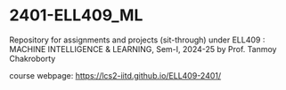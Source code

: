 # 2401-ELL409_ML
Repository for assignments and projects (sit-through) under ELL409 : MACHINE INTELLIGENCE &amp; LEARNING, Sem-I, 2024-25 by Prof. Tanmoy Chakroborty 

course webpage: https://lcs2-iitd.github.io/ELL409-2401/